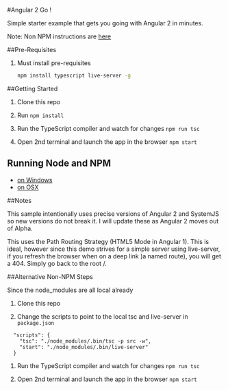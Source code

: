 #Angular 2 Go !

Simple starter example that gets you going with Angular 2 in minutes.

Note: Non NPM instructions are [here](#Alternative-Non-NPM-Steps)

##Pre-Requisites

1. Must install pre-requisites

	```bash
	npm install typescript live-server -g
	```

##Getting Started

1. Clone this repo

1. Run `npm install`

1. Run the TypeScript compiler and watch for changes `npm run tsc`

1. Open 2nd terminal and launch the app in the browser `npm start`

## Running Node and NPM

- [on Windows](http://www.johnpapa.net/tips-for-running-node-and-npm-on-windows/)
- [on OSX](http://www.johnpapa.net/how-to-use-npm-global-without-sudo-on-osx/)

##Notes

This sample intentionally uses precise versions of Angular 2 and SystemJS so new versions do not break it. I will update these as Angular 2 moves out of Alpha.

This uses the Path Routing Strategy (HTML5 Mode in Angular 1). This is ideal, however since this demo strives for a simple server using live-server, if you refresh the browser when on a deep link )a named route), you will get a 404. Simply go back to the root /.


##Alternative Non-NPM Steps

Since the node_modules are all local already

1. Clone this repo

1. Change the scripts to point to the local tsc and live-server in `package.json`

```
  "scripts": {
    "tsc": "./node_modules/.bin/tsc -p src -w",
    "start": "./node_modules/.bin/live-server"
  }
```

1. Run the TypeScript compiler and watch for changes `npm run tsc`

1. Open 2nd terminal and launch the app in the browser `npm start`
